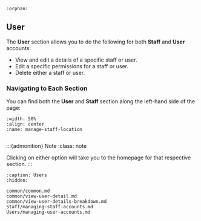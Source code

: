 ```{eval-rst}
:orphan:
```

## User

The **User** section allows you to do the following for both **Staff** and **User** accounts:

- View and edit a details of a specific staff or user.
- Edit a specific permissions for a staff or user.
- Delete either a staff or user.



### Navigating to Each Section

You can find both the **User** and **Staff** section along the left-hand side of the page:


```{figure} ../../_static/solo_app/User/Staff/manage-staff-location.png
:width: 50%
:align: center
:name: manage-staff-location
```


```{include} ../../QuickTips/TogglePrimarySidebar.md
```


:::{admonition} Note
:class: note

Clicking on either option will take you to the homepage for that respective section.
:::





```{toctree}
:caption: Users
:hidden:

common/common.md
common/view-user-detail.md
common/view-user-details-breakdown.md
Staff/managing-staff-accounts.md
Users/managing-user-accounts.md
```